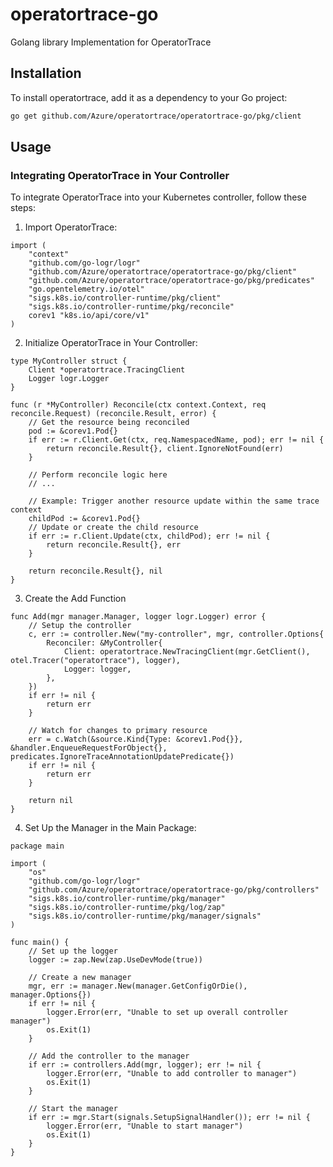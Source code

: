 # operatortrace-go
Golang library Implementation for OperatorTrace

## Installation

To install operatortrace, add it as a dependency to your Go project:

```bash
go get github.com/Azure/operatortrace/operatortrace-go/pkg/client
```

## Usage

### Integrating OperatorTrace in Your Controller

To integrate OperatorTrace into your Kubernetes controller, follow these steps:

1. Import OperatorTrace:

```golang
import (
    "context"
    "github.com/go-logr/logr"
    "github.com/Azure/operatortrace/operatortrace-go/pkg/client"
    "github.com/Azure/operatortrace/operatortrace-go/pkg/predicates"
    "go.opentelemetry.io/otel"
    "sigs.k8s.io/controller-runtime/pkg/client"
    "sigs.k8s.io/controller-runtime/pkg/reconcile"
    corev1 "k8s.io/api/core/v1"
)
```

2. Initialize OperatorTrace in Your Controller:

```golang
type MyController struct {
    Client *operatortrace.TracingClient
    Logger logr.Logger
}

func (r *MyController) Reconcile(ctx context.Context, req reconcile.Request) (reconcile.Result, error) {
    // Get the resource being reconciled
    pod := &corev1.Pod{}
    if err := r.Client.Get(ctx, req.NamespacedName, pod); err != nil {
        return reconcile.Result{}, client.IgnoreNotFound(err)
    }

    // Perform reconcile logic here
    // ...

    // Example: Trigger another resource update within the same trace context
    childPod := &corev1.Pod{}
    // Update or create the child resource
    if err := r.Client.Update(ctx, childPod); err != nil {
        return reconcile.Result{}, err
    }

    return reconcile.Result{}, nil
}
```

3. Create the Add Function

```golang
func Add(mgr manager.Manager, logger logr.Logger) error {
    // Setup the controller
    c, err := controller.New("my-controller", mgr, controller.Options{
        Reconciler: &MyController{
            Client: operatortrace.NewTracingClient(mgr.GetClient(), otel.Tracer("operatortrace"), logger),
            Logger: logger,
        },
    })
    if err != nil {
        return err
    }

    // Watch for changes to primary resource
    err = c.Watch(&source.Kind{Type: &corev1.Pod{}}, &handler.EnqueueRequestForObject{}, predicates.IgnoreTraceAnnotationUpdatePredicate{})
    if err != nil {
        return err
    }

    return nil
}
```

4. Set Up the Manager in the Main Package:

```golang
package main

import (
    "os"
    "github.com/go-logr/logr"
    "github.com/Azure/operatortrace/operatortrace-go/pkg/controllers"
    "sigs.k8s.io/controller-runtime/pkg/manager"
    "sigs.k8s.io/controller-runtime/pkg/log/zap"
    "sigs.k8s.io/controller-runtime/pkg/manager/signals"
)

func main() {
    // Set up the logger
    logger := zap.New(zap.UseDevMode(true))

    // Create a new manager
    mgr, err := manager.New(manager.GetConfigOrDie(), manager.Options{})
    if err != nil {
        logger.Error(err, "Unable to set up overall controller manager")
        os.Exit(1)
    }

    // Add the controller to the manager
    if err := controllers.Add(mgr, logger); err != nil {
        logger.Error(err, "Unable to add controller to manager")
        os.Exit(1)
    }

    // Start the manager
    if err := mgr.Start(signals.SetupSignalHandler()); err != nil {
        logger.Error(err, "Unable to start manager")
        os.Exit(1)
    }
} 
```
